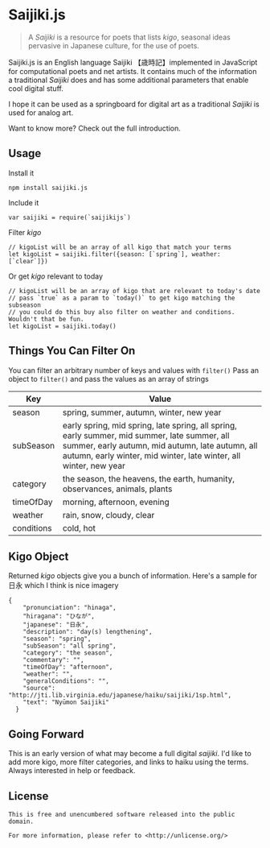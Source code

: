# Saijiki.js
> A *Saijiki* is a resource for poets that lists *kigo*, seasonal ideas
> pervasive in Japanese culture, for the use of poets. 
> 
Saijiki.js is an English language Saijiki 【歳時記】implemented in JavaScript for computational poets and net artists. It contains much of the information a traditional *Saijiki* does and has some additional parameters that enable cool digital stuff.

I hope it can be used as a springboard for digital art as a traditional *Saijiki* is used for analog art.

Want to know more? Check out the full introduction.



## Usage

Install it
```
npm install saijiki.js
```

Include it

```
var saijiki = require(`saijikijs`)
```
Filter *kigo*
```
// kigoList will be an array of all kigo that match your terms
let kigoList = saijiki.filter({season: [`spring`], weather: [`clear`]})
```
Or get *kigo* relevant to today
```
// kigoList will be an array of kigo that are relevant to today's date
// pass `true` as a param to `today()` to get kigo matching the subseason
// you could do this buy also filter on weather and conditions. Wouldn't that be fun.
let kigoList = saijiki.today()
```

## Things You Can Filter On
You can filter an arbitrary number of keys and values with `filter()`
Pass an object to `filter()` and pass the values as an array of strings

|Key|Value|
|--|--|
| season |spring, summer, autumn, winter, new year |
| subSeason | early spring, mid spring, late spring, all spring, early summer, mid summer, late summer, all summer, early autumn, mid autumn, late autumn, all autumn, early winter, mid winter, late winter, all winter, new year |
|category | the season, the heavens, the earth, humanity, observances, animals, plants|
| timeOfDay | morning, afternoon, evening |
| weather | rain, snow, cloudy, clear|
| conditions | cold, hot |

## Kigo Object
Returned *kigo* objects give you a bunch of information. Here's a sample for 日永 which I think is nice imagery

```
{
    "pronunciation": "hinaga",
    "hiragana": "ひなが",
    "japanese": "日永",
    "description": "day(s) lengthening",
    "season": "spring",
    "subSeason": "all spring",
    "category": "the season",
    "commentary": "",
    "timeOfDay": "afternoon",
    "weather": "",
    "generalConditions": "",
    "source": "http://jti.lib.virginia.edu/japanese/haiku/saijiki/1sp.html",
    "text": "Nyūmon Saijiki"
  }
   ```

## Going Forward
This is an early version of what may become a full digital *saijiki*. I'd like to add more kigo, more filter categories, and links to haiku using the terms. Always interested in help or feedback.  

## License

```
This is free and unencumbered software released into the public domain.

For more information, please refer to <http://unlicense.org/>
```
